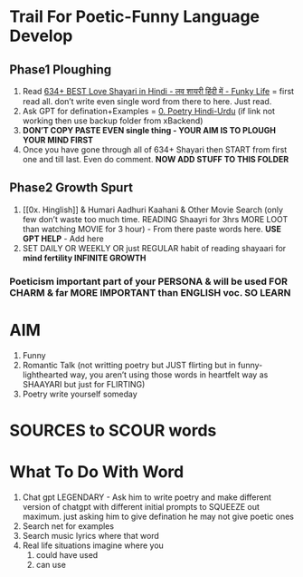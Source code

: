 # Trail For Poetic-Funny Language Develop
## Phase1 Ploughing
1. Read [634+ BEST Love Shayari in Hindi - लव शायरी हिंदी में - Funky Life](https://funkylife.in/love-shayari/) = first read all. don’t write even single word from there to here. Just read. 
2. Ask GPT for defination+Examples = [0. Poetry Hindi-Urdu](https://chat.openai.com/share/1d451ba5-851c-44d8-bdda-56a240206f4d) (if link not working then use backup folder from xBackend)
3. **DON’T COPY PASTE EVEN single thing - YOUR AIM IS TO PLOUGH YOUR MIND FIRST** 
4. Once you have gone through all of 634+ Shayari then START from first one and till last. Even do comment. **NOW ADD STUFF TO THIS FOLDER**
## Phase2 Growth Spurt
1. [[0x. Hinglish]] & Humari Aadhuri Kaahani & Other Movie Search (only few don’t waste too much time. READING Shaayri for 3hrs MORE LOOT than watching MOVIE for 3 hour) - From there paste words here. **USE GPT HELP** - Add here
2. SET DAILY OR WEEKLY OR just REGULAR habit of reading shayaari for **mind fertility INFINITE GROWTH**
### Poeticism important part of your PERSONA & will be used FOR CHARM & far MORE IMPORTANT  than ENGLISH voc. SO LEARN




# AIM
1. Funny
2. Romantic Talk (not writting poetry but JUST flirting but in funny-lighthearted way, you aren’t using those words in heartfelt way as SHAAYARI but just for FLIRTING)
3. Poetry write yourself someday

# SOURCES to SCOUR words 


# What To Do With Word
1. Chat gpt LEGENDARY - Ask him to write poetry and make different version of chatgpt with different initial prompts to SQUEEZE out maximum. just asking him to give defination he may not give poetic ones
2. Search net for examples
3. Search music lyrics where that word
4. Real life situations imagine where you
	1. could have used
	2. can use

